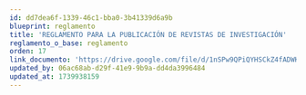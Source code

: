 ```yaml
---
id: dd7dea6f-1339-46c1-bba0-3b41339d6a9b
blueprint: reglamento
title: 'REGLAMENTO PARA LA PUBLICACIÓN DE REVISTAS DE INVESTIGACIÓN'
reglamento_o_base: reglamento
orden: 17
link_documento: 'https://drive.google.com/file/d/1nSPw9QPiQYHSCkZ4fADWKSRnIQTPjorV/view?usp=sharing'
updated_by: 06ac68ab-d29f-41e9-9b9a-dd4da3996484
updated_at: 1739938159
---
```

